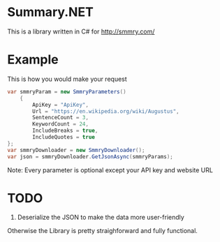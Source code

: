 # Summary.NET
 
This is a library written in C# for http://smmry.com/


# Example

This is how you would make your request
```cs
var smmryParam = new SmmryParameters()
    {
        ApiKey = "ApiKey",
        Url = "https://en.wikipedia.org/wiki/Augustus",
        SentenceCount = 3,
        KeywordCount = 24,
        IncludeBreaks = true,
        IncludeQuotes = true
};
var smmryDownloader = new SmmryDownloader();
var json = smmryDownloader.GetJsonAsync(smmryParams);
```

Note: Every parameter is optional except your API key and website URL

# TODO

  1) Deserialize the JSON to make the data more user-friendly

Otherwise the Library is pretty straighforward and fully functional.
